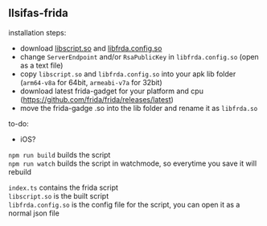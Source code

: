 llsifas-frida
-------

installation steps:
- download [libscript.so](https://raw.githubusercontent.com/Sarayalth/llsifas-frida/main/libscript.so) and [libfrda.config.so](https://raw.githubusercontent.com/Sarayalth/llsifas-frida/main/libfrda.config.so)
- change `ServerEndpoint` and/or `RsaPublicKey` in `libfrda.config.so` (open as a text file)
- copy `libscript.so` and `libfrda.config.so` into your apk lib folder (`arm64-v8a` for 64bit, `armeabi-v7a` for 32bit)
- download latest frida-gadget for your platform and cpu (https://github.com/frida/frida/releases/latest)
- move the frida-gadge .so into the lib folder and rename it as `libfrda.so`

to-do:
- iOS?


`npm run build` builds the script  
`npm run watch` builds the script in watchmode, so everytime you save it will rebuild  

`index.ts` contains the frida script  
`libscript.so` is the built script  
`libfrda.config.so` is the config file for the script, you can open it as a normal json file  
